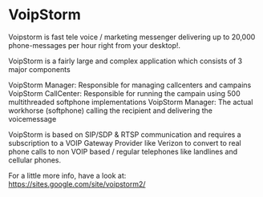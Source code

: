 # VoipStorm
Voipstorm is fast tele voice / marketing messenger delivering up to 20,000 phone-messages per hour right from your desktop!.

VoipStorm is a fairly large and complex application which consists of 3 major components

VoipStorm Manager:    Responsible for managing callcenters and campains
VoipStorm CallCenter: Responsible for running the campain using 500 multithreaded softphone implementations
VoipStorm Manager:    The actual workhorse (softphone) calling the recipient and delivering the voicemessage

VoipStorm is based on SIP/SDP & RTSP communication and requires a subscription to a VOIP Gateway Provider like Verizon
to convert to real phone calls to non VOIP based / regular telephones like landlines and cellular phones.

For a little more info, have a look at: https://sites.google.com/site/voipstorm2/
